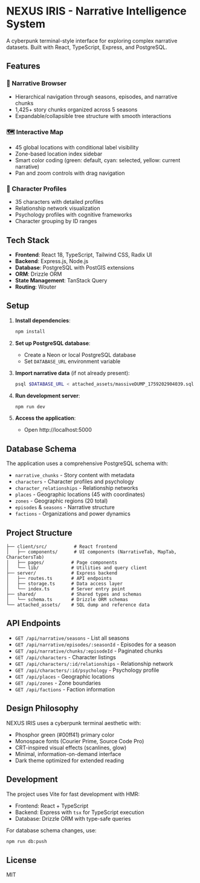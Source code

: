 # NEXUS IRIS - Narrative Intelligence System

A cyberpunk terminal-style interface for exploring complex narrative datasets. Built with React, TypeScript, Express, and PostgreSQL.

## Features

### 📖 Narrative Browser
- Hierarchical navigation through seasons, episodes, and narrative chunks
- 1,425+ story chunks organized across 5 seasons
- Expandable/collapsible tree structure with smooth interactions

### 🗺️ Interactive Map
- 45 global locations with conditional label visibility
- Zone-based location index sidebar
- Smart color coding (green: default, cyan: selected, yellow: current narrative)
- Pan and zoom controls with drag navigation

### 👥 Character Profiles
- 35 characters with detailed profiles
- Relationship network visualization
- Psychology profiles with cognitive frameworks
- Character grouping by ID ranges

## Tech Stack

- **Frontend**: React 18, TypeScript, Tailwind CSS, Radix UI
- **Backend**: Express.js, Node.js
- **Database**: PostgreSQL with PostGIS extensions
- **ORM**: Drizzle ORM
- **State Management**: TanStack Query
- **Routing**: Wouter

## Setup

1. **Install dependencies**:
   ```bash
   npm install
   ```

2. **Set up PostgreSQL database**:
   - Create a Neon or local PostgreSQL database
   - Set `DATABASE_URL` environment variable
   
3. **Import narrative data** (if not already present):
   ```bash
   psql $DATABASE_URL < attached_assets/massiveDUMP_1759202904039.sql
   ```

4. **Run development server**:
   ```bash
   npm run dev
   ```

5. **Access the application**:
   - Open http://localhost:5000

## Database Schema

The application uses a comprehensive PostgreSQL schema with:
- `narrative_chunks` - Story content with metadata
- `characters` - Character profiles and psychology
- `character_relationships` - Relationship networks
- `places` - Geographic locations (45 with coordinates)
- `zones` - Geographic regions (20 total)
- `episodes` & `seasons` - Narrative structure
- `factions` - Organizations and power dynamics

## Project Structure

```
├── client/src/          # React frontend
│   ├── components/      # UI components (NarrativeTab, MapTab, CharactersTab)
│   ├── pages/          # Page components
│   └── lib/            # Utilities and query client
├── server/             # Express backend
│   ├── routes.ts       # API endpoints
│   ├── storage.ts      # Data access layer
│   └── index.ts        # Server entry point
├── shared/             # Shared types and schemas
│   └── schema.ts       # Drizzle ORM schemas
└── attached_assets/    # SQL dump and reference data
```

## API Endpoints

- `GET /api/narrative/seasons` - List all seasons
- `GET /api/narrative/episodes/:seasonId` - Episodes for a season
- `GET /api/narrative/chunks/:episodeId` - Paginated chunks
- `GET /api/characters` - Character listings
- `GET /api/characters/:id/relationships` - Relationship network
- `GET /api/characters/:id/psychology` - Psychology profile
- `GET /api/places` - Geographic locations
- `GET /api/zones` - Zone boundaries
- `GET /api/factions` - Faction information

## Design Philosophy

NEXUS IRIS uses a cyberpunk terminal aesthetic with:
- Phosphor green (#00ff41) primary color
- Monospace fonts (Courier Prime, Source Code Pro)
- CRT-inspired visual effects (scanlines, glow)
- Minimal, information-on-demand interface
- Dark theme optimized for extended reading

## Development

The project uses Vite for fast development with HMR:
- Frontend: React + TypeScript
- Backend: Express with `tsx` for TypeScript execution
- Database: Drizzle ORM with type-safe queries

For database schema changes, use:
```bash
npm run db:push
```

## License

MIT
